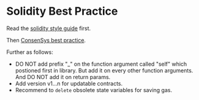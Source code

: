 # Solidity Best Practice

Read the [solidity style guide](http://solidity.readthedocs.io/en/latest/style-guide.html) first.

Then [ConsenSys best practice](https://github.com/ConsenSys/smart-contract-best-practices).

Further as follows:

* DO NOT add prefix "_" on the function argument called "self" which postioned first in library. But add it on every other function arguments. And DO NOT add it on return params.
* Add version v1…n for updatable contracts.
* Recommend to ```delete``` obsolete state variables for saving gas.
